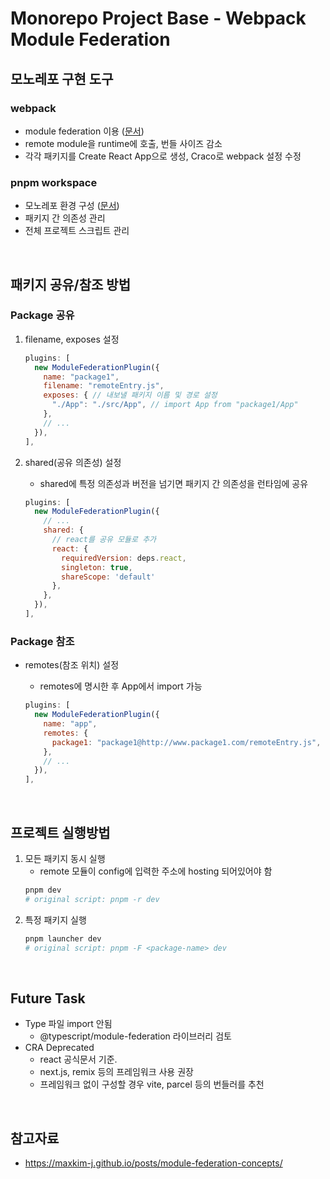 # Monorepo Project Base - Webpack Module Federation

## 모노레포 구현 도구

### webpack

- module federation 이용 ([문서](https://webpack.js.org/concepts/module-federation))
- remote module을 runtime에 호출, 번들 사이즈 감소
- 각각 패키지를 Create React App으로 생성, Craco로 webpack 설정 수정

### pnpm workspace

- 모노레포 환경 구성 ([문서](https://pnpm.io/workspaces))
- 패키지 간 의존성 관리
- 전체 프로젝트 스크립트 관리

<br />

## 패키지 공유/참조 방법

### Package 공유

1. filename, exposes 설정

   ```js
   plugins: [
     new ModuleFederationPlugin({
       name: "package1",
       filename: "remoteEntry.js",
       exposes: { // 내보낼 패키지 이름 및 경로 설정
         "./App": "./src/App", // import App from "package1/App"
       },
       // ...
     }),
   ],
   ```

2. shared(공유 의존성) 설정

   - shared에 특정 의존성과 버전을 넘기면 패키지 간 의존성을 런타임에 공유

   ```js
   plugins: [
     new ModuleFederationPlugin({
       // ...
       shared: {
         // react를 공유 모듈로 추가
         react: {
           requiredVersion: deps.react,
           singleton: true,
           shareScope: 'default'
         },
       },
     }),
   ],
   ```

### Package 참조

- remotes(참조 위치) 설정

  - remotes에 명시한 후 App에서 import 가능

  ```js
  plugins: [
    new ModuleFederationPlugin({
      name: "app",
      remotes: {
        package1: "package1@http://www.package1.com/remoteEntry.js",
      },
      // ...
    }),
  ],
  ```

<br/>

## 프로젝트 실행방법

1. 모든 패키지 동시 실행
    - remote 모듈이 config에 입력한 주소에 hosting 되어있어야 함
    ```bash
    pnpm dev
    # original script: pnpm -r dev
    ```
2. 특정 패키지 실행
    ```bash
    pnpm launcher dev
    # original script: pnpm -F <package-name> dev
    ```


<br/>

## Future Task
- Type 파일 import 안됨
  - @typescript/module-federation 라이브러리 검토
- CRA Deprecated
  - react 공식문서 기준.
  - next.js, remix 등의 프레임워크 사용 권장
  - 프레임워크 없이 구성할 경우 vite, parcel 등의 번들러를 추천

<br/>

## 참고자료

- https://maxkim-j.github.io/posts/module-federation-concepts/
